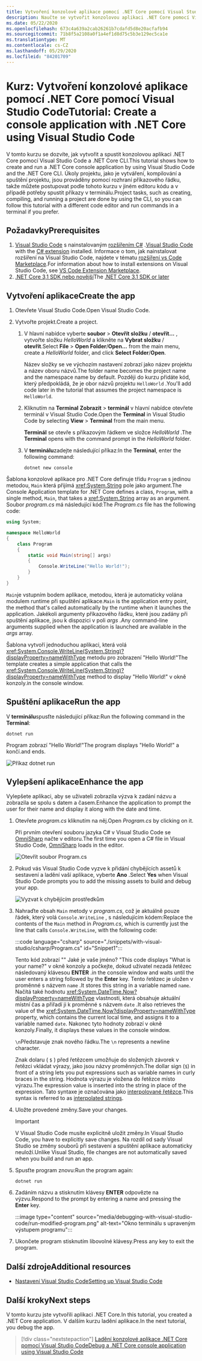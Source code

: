 ```yaml
---
title: Vytvoření konzolové aplikace pomocí .NET Core pomocí Visual Studio Code
description: Naučte se vytvořit konzolovou aplikaci .NET Core pomocí Visual Studio Code a .NET Core CLI.
ms.date: 05/22/2020
ms.openlocfilehash: 673c4a639a2cab26261b7cdafd5d8e20acfafb94
ms.sourcegitcommit: 71b8f5a2108a0f1a4ef1d8d75c5b3e129ec5ca1e
ms.translationtype: MT
ms.contentlocale: cs-CZ
ms.lasthandoff: 05/29/2020
ms.locfileid: "84201709"
---
```

# <a name="tutorial-create-a-console-application-with-net-core-using-visual-studio-code"></a><span data-ttu-id="828af-103">Kurz: Vytvoření konzolové aplikace pomocí .NET Core pomocí Visual Studio Code</span><span class="sxs-lookup"><span data-stu-id="828af-103">Tutorial: Create a console application with .NET Core using Visual Studio Code</span></span>

<span data-ttu-id="828af-104">V tomto kurzu se dozvíte, jak vytvořit a spustit konzolovou aplikaci .NET Core pomocí Visual Studio Code a .NET Core CLI.</span><span class="sxs-lookup"><span data-stu-id="828af-104">This tutorial shows how to create and run a .NET Core console application by using Visual Studio Code and the .NET Core CLI.</span></span> <span data-ttu-id="828af-105">Úkoly projektu, jako je vytváření, kompilování a spuštění projektu, jsou prováděny pomocí rozhraní příkazového řádku, takže můžete postupovat podle tohoto kurzu v jiném editoru kódu a v případě potřeby spustit příkazy v terminálu.</span><span class="sxs-lookup"><span data-stu-id="828af-105">Project tasks, such as creating, compiling, and running a project are done by using the CLI, so you can follow this tutorial with a different code editor and run commands in a terminal if you prefer.</span></span>

## <a name="prerequisites"></a><span data-ttu-id="828af-106">Požadavky</span><span class="sxs-lookup"><span data-stu-id="828af-106">Prerequisites</span></span>

1. <span data-ttu-id="828af-107">[Visual Studio Code](https://code.visualstudio.com/) s nainstalovaným [rozšířením C#](https://marketplace.visualstudio.com/items?itemName=ms-dotnettools.csharp) .</span><span class="sxs-lookup"><span data-stu-id="828af-107">[Visual Studio Code](https://code.visualstudio.com/) with the [C# extension](https://marketplace.visualstudio.com/items?itemName=ms-dotnettools.csharp) installed.</span></span> <span data-ttu-id="828af-108">Informace o tom, jak nainstalovat rozšíření na Visual Studio Code, najdete v tématu [rozšíření vs Code Marketplace](https://code.visualstudio.com/docs/editor/extension-gallery).</span><span class="sxs-lookup"><span data-stu-id="828af-108">For information about how to install extensions on Visual Studio Code, see [VS Code Extension Marketplace](https://code.visualstudio.com/docs/editor/extension-gallery).</span></span>
2. <span data-ttu-id="828af-109">[.NET Core 3,1 SDK nebo novější](https://dotnet.microsoft.com/download)</span><span class="sxs-lookup"><span data-stu-id="828af-109">The [.NET Core 3.1 SDK or later](https://dotnet.microsoft.com/download)</span></span>

## <a name="create-the-app"></a><span data-ttu-id="828af-110">Vytvoření aplikace</span><span class="sxs-lookup"><span data-stu-id="828af-110">Create the app</span></span>

1. <span data-ttu-id="828af-111">Otevřete Visual Studio Code.</span><span class="sxs-lookup"><span data-stu-id="828af-111">Open Visual Studio Code.</span></span>

1. <span data-ttu-id="828af-112">Vytvořte projekt.</span><span class="sxs-lookup"><span data-stu-id="828af-112">Create a project.</span></span>

   1. <span data-ttu-id="828af-113">V hlavní nabídce vyberte **soubor**  >  **Otevřít složku** / **otevřít...** , vytvořte složku *HelloWorld* a klikněte na **Vybrat složku** / **otevřít**.</span><span class="sxs-lookup"><span data-stu-id="828af-113">Select **File** > **Open Folder**/**Open...** from the main menu, create a *HelloWorld* folder, and click **Select Folder**/**Open**.</span></span>

      <span data-ttu-id="828af-114">Název složky se ve výchozím nastavení zobrazí jako název projektu a název oboru názvů.</span><span class="sxs-lookup"><span data-stu-id="828af-114">The folder name becomes the project name and the namespace name by default.</span></span> <span data-ttu-id="828af-115">Později do kurzu přidáte kód, který předpokládá, že je obor názvů projektu `HelloWorld` .</span><span class="sxs-lookup"><span data-stu-id="828af-115">You'll add code later in the tutorial that assumes the project namespace is `HelloWorld`.</span></span>

   1. <span data-ttu-id="828af-116">Kliknutím na **Terminal** **Zobrazit**  >  **terminál** v hlavní nabídce otevřete terminál v Visual Studio Code.</span><span class="sxs-lookup"><span data-stu-id="828af-116">Open the **Terminal** in Visual Studio Code by selecting **View** > **Terminal** from the main menu.</span></span>

      <span data-ttu-id="828af-117">**Terminál** se otevře s příkazovým řádkem ve složce *HelloWorld* .</span><span class="sxs-lookup"><span data-stu-id="828af-117">The **Terminal** opens with the command prompt in the *HelloWorld* folder.</span></span>

   1. <span data-ttu-id="828af-118">V **terminálu**zadejte následující příkaz:</span><span class="sxs-lookup"><span data-stu-id="828af-118">In the **Terminal**, enter the following command:</span></span>

      ```dotnetcli
      dotnet new console
      ```

<span data-ttu-id="828af-119">Šablona konzolové aplikace pro .NET Core definuje třídu `Program` s jedinou metodou, `Main` která přijímá <xref:System.String> pole jako argument.</span><span class="sxs-lookup"><span data-stu-id="828af-119">The Console Application template for .NET Core defines a class, `Program`, with a single method, `Main`, that takes a <xref:System.String> array as an argument.</span></span> <span data-ttu-id="828af-120">Soubor *program.cs* má následující kód:</span><span class="sxs-lookup"><span data-stu-id="828af-120">The *Program.cs* file has the following code:</span></span>

```csharp
using System;

namespace HelloWorld
{
    class Program
    {
        static void Main(string[] args)
        {
            Console.WriteLine("Hello World!");
        }
    }
}
```

<span data-ttu-id="828af-121">`Main`je vstupním bodem aplikace, metodou, která je automaticky volána modulem runtime při spuštění aplikace.</span><span class="sxs-lookup"><span data-stu-id="828af-121">`Main` is the application entry point, the method that's called automatically by the runtime when it launches the application.</span></span> <span data-ttu-id="828af-122">Jakékoli argumenty příkazového řádku, které jsou zadány při spuštění aplikace, jsou k dispozici v poli *args* .</span><span class="sxs-lookup"><span data-stu-id="828af-122">Any command-line arguments supplied when the application is launched are available in the *args* array.</span></span>

<span data-ttu-id="828af-123">Šablona vytvoří jednoduchou aplikaci, která volá <xref:System.Console.WriteLine(System.String)?displayProperty=nameWithType> metodu pro zobrazení "Hello World!"</span><span class="sxs-lookup"><span data-stu-id="828af-123">The template creates a simple application that calls the <xref:System.Console.WriteLine(System.String)?displayProperty=nameWithType> method to display "Hello World!"</span></span> <span data-ttu-id="828af-124">v okně konzoly.</span><span class="sxs-lookup"><span data-stu-id="828af-124">in the console window.</span></span>

## <a name="run-the-app"></a><span data-ttu-id="828af-125">Spuštění aplikace</span><span class="sxs-lookup"><span data-stu-id="828af-125">Run the app</span></span>

<span data-ttu-id="828af-126">V **terminálu**spusťte následující příkaz:</span><span class="sxs-lookup"><span data-stu-id="828af-126">Run the following command in the **Terminal**:</span></span>

```dotnetcli
dotnet run
```

<span data-ttu-id="828af-127">Program zobrazí "Hello World!"</span><span class="sxs-lookup"><span data-stu-id="828af-127">The program displays "Hello World!"</span></span> <span data-ttu-id="828af-128">a končí.</span><span class="sxs-lookup"><span data-stu-id="828af-128">and ends.</span></span>

![Příkaz dotnet run](media/with-visual-studio-code/dotnet-run-command.png)

## <a name="enhance-the-app"></a><span data-ttu-id="828af-130">Vylepšení aplikace</span><span class="sxs-lookup"><span data-stu-id="828af-130">Enhance the app</span></span>

<span data-ttu-id="828af-131">Vylepšete aplikaci, aby se uživateli zobrazila výzva k zadání názvu a zobrazila se spolu s datem a časem.</span><span class="sxs-lookup"><span data-stu-id="828af-131">Enhance the application to prompt the user for their name and display it along with the date and time.</span></span>

1. <span data-ttu-id="828af-132">Otevřete *program.cs* kliknutím na něj.</span><span class="sxs-lookup"><span data-stu-id="828af-132">Open *Program.cs* by clicking on it.</span></span>

   <span data-ttu-id="828af-133">Při prvním otevření souboru jazyka C# v Visual Studio Code se [OmniSharp](https://www.omnisharp.net/) načte v editoru.</span><span class="sxs-lookup"><span data-stu-id="828af-133">The first time you open a C# file in Visual Studio Code, [OmniSharp](https://www.omnisharp.net/) loads in the editor.</span></span>

   ![Otevřít soubor Program.cs](media/with-visual-studio-code/open-program-cs.png)

1. <span data-ttu-id="828af-135">Pokud vás Visual Studio Code vyzve k přidání chybějících assetů k sestavení a ladění vaší aplikace, vyberte **Ano** .</span><span class="sxs-lookup"><span data-stu-id="828af-135">Select **Yes** when Visual Studio Code prompts you to add the missing assets to build and debug your app.</span></span>

   ![Vyzvat k chybějícím prostředkům](media/with-visual-studio-code/missing-assets.png)

1. <span data-ttu-id="828af-137">Nahraďte obsah `Main` metody v *program.cs*, což je aktuálně pouze řádek, který volá `Console.WriteLine` , s následujícím kódem:</span><span class="sxs-lookup"><span data-stu-id="828af-137">Replace the contents of the `Main` method in *Program.cs*, which is currently just the line that calls `Console.WriteLine`, with the following code:</span></span>

   :::code language="csharp" source="./snippets/with-visual-studio/csharp/Program.cs" id="Snippet1":::

   <span data-ttu-id="828af-138">Tento kód zobrazí "" Jaké je vaše jméno? "</span><span class="sxs-lookup"><span data-stu-id="828af-138">This code displays "What is your name?"</span></span> <span data-ttu-id="828af-139">v okně konzoly a počkejte, dokud uživatel nezadá řetězec následovaný klávesou **ENTER** .</span><span class="sxs-lookup"><span data-stu-id="828af-139">in the console window and waits until the user enters a string followed by the **Enter** key.</span></span> <span data-ttu-id="828af-140">Tento řetězec je uložen v proměnné s názvem `name` .</span><span class="sxs-lookup"><span data-stu-id="828af-140">It stores this string in a variable named `name`.</span></span> <span data-ttu-id="828af-141">Načítá také hodnotu <xref:System.DateTime.Now?displayProperty=nameWithType> vlastnosti, která obsahuje aktuální místní čas a přiřadí ji k proměnné s názvem `date` .</span><span class="sxs-lookup"><span data-stu-id="828af-141">It also retrieves the value of the <xref:System.DateTime.Now?displayProperty=nameWithType> property, which contains the current local time, and assigns it to a variable named `date`.</span></span> <span data-ttu-id="828af-142">Nakonec tyto hodnoty zobrazí v okně konzoly.</span><span class="sxs-lookup"><span data-stu-id="828af-142">Finally, it displays these values in the console window.</span></span>

   <span data-ttu-id="828af-143">`\n`Představuje znak nového řádku.</span><span class="sxs-lookup"><span data-stu-id="828af-143">The `\n` represents a newline character.</span></span>

   <span data-ttu-id="828af-144">Znak dolaru ( `$` ) před řetězcem umožňuje do složených závorek v řetězci vkládat výrazy, jako jsou názvy proměnných.</span><span class="sxs-lookup"><span data-stu-id="828af-144">The dollar sign (`$`) in front of a string lets you put expressions such as variable names in curly braces in the string.</span></span> <span data-ttu-id="828af-145">Hodnota výrazu je vložena do řetězce místo výrazu.</span><span class="sxs-lookup"><span data-stu-id="828af-145">The expression value is inserted into the string in place of the expression.</span></span> <span data-ttu-id="828af-146">Tato syntaxe je označována jako [interpolované řetězce](../../csharp/language-reference/tokens/interpolated.md).</span><span class="sxs-lookup"><span data-stu-id="828af-146">This syntax is referred to as [interpolated strings](../../csharp/language-reference/tokens/interpolated.md).</span></span>

1. <span data-ttu-id="828af-147">Uložte provedené změny.</span><span class="sxs-lookup"><span data-stu-id="828af-147">Save your changes.</span></span>

   > [!IMPORTANT]
   > <span data-ttu-id="828af-148">V Visual Studio Code musíte explicitně uložit změny.</span><span class="sxs-lookup"><span data-stu-id="828af-148">In Visual Studio Code, you have to explicitly save changes.</span></span> <span data-ttu-id="828af-149">Na rozdíl od sady Visual Studio se změny souborů při sestavení a spuštění aplikace automaticky neuloží.</span><span class="sxs-lookup"><span data-stu-id="828af-149">Unlike Visual Studio, file changes are not automatically saved when you build and run an app.</span></span>

1. <span data-ttu-id="828af-150">Spusťte program znovu:</span><span class="sxs-lookup"><span data-stu-id="828af-150">Run the program again:</span></span>

   ```dotnetcli
   dotnet run
   ```

1. <span data-ttu-id="828af-151">Zadáním názvu a stisknutím klávesy **ENTER** odpovězte na výzvu.</span><span class="sxs-lookup"><span data-stu-id="828af-151">Respond to the prompt by entering a name and pressing the **Enter** key.</span></span>

   :::image type="content" source="media/debugging-with-visual-studio-code/run-modified-program.png" alt-text="Okno terminálu s upraveným výstupem programu":::

1. <span data-ttu-id="828af-153">Ukončete program stisknutím libovolné klávesy.</span><span class="sxs-lookup"><span data-stu-id="828af-153">Press any key to exit the program.</span></span>

## <a name="additional-resources"></a><span data-ttu-id="828af-154">Další zdroje</span><span class="sxs-lookup"><span data-stu-id="828af-154">Additional resources</span></span>

- [<span data-ttu-id="828af-155">Nastavení Visual Studio Code</span><span class="sxs-lookup"><span data-stu-id="828af-155">Setting up Visual Studio Code</span></span>](https://code.visualstudio.com/docs/setup/setup-overview)

## <a name="next-steps"></a><span data-ttu-id="828af-156">Další kroky</span><span class="sxs-lookup"><span data-stu-id="828af-156">Next steps</span></span>

<span data-ttu-id="828af-157">V tomto kurzu jste vytvořili aplikaci .NET Core.</span><span class="sxs-lookup"><span data-stu-id="828af-157">In this tutorial, you created a .NET Core application.</span></span> <span data-ttu-id="828af-158">V dalším kurzu ladění aplikace.</span><span class="sxs-lookup"><span data-stu-id="828af-158">In the next tutorial, you debug the app.</span></span>

> [!div class="nextstepaction"]
> [<span data-ttu-id="828af-159">Ladění konzolové aplikace .NET Core pomocí Visual Studio Code</span><span class="sxs-lookup"><span data-stu-id="828af-159">Debug a .NET Core console application using Visual Studio Code</span></span>](debugging-with-visual-studio-code.md)
